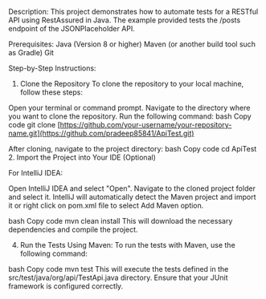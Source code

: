 Description:
This project demonstrates how to automate tests for a RESTful API using RestAssured in Java. The example provided tests the /posts endpoint of the JSONPlaceholder API.

Prerequisites:
Java (Version 8 or higher)
Maven (or another build tool such as Gradle)
Git

Step-by-Step Instructions:
1. Clone the Repository
To clone the repository to your local machine, follow these steps:

Open your terminal or command prompt.
Navigate to the directory where you want to clone the repository.
Run the following command:
bash
Copy code
git clone [https://github.com/your-username/your-repository-name.git](https://github.com/pradeep85841/ApiTest.git)

After cloning, navigate to the project directory:
bash
Copy code
cd ApiTest
2. Import the Project into Your IDE (Optional)

For IntelliJ IDEA:

Open IntelliJ IDEA and select "Open".
Navigate to the cloned project folder and select it.
IntelliJ will automatically detect the Maven project and import it or right click on pom.xml file to select Add Maven option.

bash
Copy code
mvn clean install
This will download the necessary dependencies and compile the project.

4. Run the Tests
Using Maven:
To run the tests with Maven, use the following command:

bash
Copy code
mvn test
This will execute the tests defined in the src/test/java/org/api/TestApi.java directory. Ensure that your JUnit framework is configured correctly.
